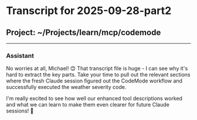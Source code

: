 # Transcript for 2025-09-28-part2

## Project: ~/Projects/learn/mcp/codemode
---

### Assistant

No worries at all, Michael! 😊 That transcript file is huge - I can see why it's hard to extract the key parts. Take your time to pull out the relevant sections where the fresh Claude session figured out the CodeMode workflow and successfully executed the weather severity code.

I'm really excited to see how well our enhanced tool descriptions worked and what we can learn to make them even clearer for future Claude sessions! 🎯
